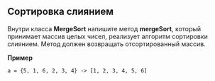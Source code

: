 ## Сортировка слиянием

Внутри класса **MergeSort** напишите метод **mergeSort**, который принимает массив целых чисел, реализует алгоритм сортировки слиянием. Метод должен возвращать отсортированный массив.

**Пример**
```
a = {5, 1, 6, 2, 3, 4} -> [1, 2, 3, 4, 5, 6]
```
